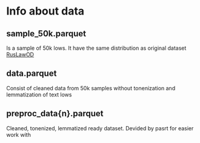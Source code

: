 # Info about data

## sample_50k.parquet
Is a sample of 50k lows. It have the same distribution as original dataset [RusLawOD](https://github.com/irlcode/RusLawOD)

## data.parquet
Consist of cleaned data from 50k samples without tonenization and lemmatization of text lows

## preproc_data{n}.parquet
Cleaned, tonenized, lemmatized ready dataset.
Devided by pasrt for easier work with